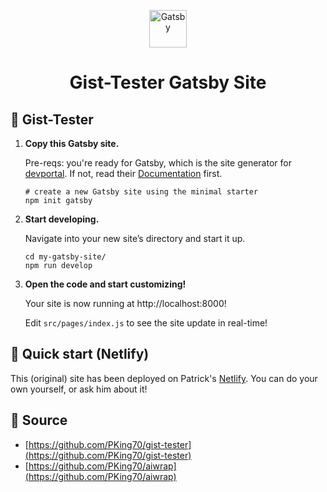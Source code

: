 <p align="center">
  <a href="https://www.gatsbyjs.com/?utm_source=starter&utm_medium=readme&utm_campaign=minimal-starter">
    <img alt="Gatsby" src="https://www.gatsbyjs.com/Gatsby-Monogram.svg" width="60" />
  </a>
</p>
<h1 align="center">
  Gist-Tester Gatsby Site
</h1>

## 🚀 Gist-Tester

1.  **Copy this Gatsby site.**

    Pre-reqs: you're ready for Gatsby, which is the site generator for [devportal](https://dev.splunk.com). If not, read their [Documentation](https://www.gatsbyjs.com/docs/) first.

    ```shell
    # create a new Gatsby site using the minimal starter
    npm init gatsby
    ```

2.  **Start developing.**

    Navigate into your new site’s directory and start it up.

    ```shell
    cd my-gatsby-site/
    npm run develop
    ```

3.  **Open the code and start customizing!**

    Your site is now running at http://localhost:8000!

    Edit `src/pages/index.js` to see the site update in real-time!

## 🚀 Quick start (Netlify)

This (original) site has been deployed on Patrick's [Netlify](https://app.netlify.com/teams/pking70). You can do your own yourself, or ask him about it!

## 🚀 Source

- [https://github.com/PKing70/gist-tester](https://github.com/PKing70/gist-tester)
- [https://github.com/PKing70/aiwrap](https://github.com/PKing70/aiwrap)


